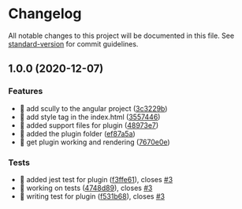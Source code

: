 # Changelog

All notable changes to this project will be documented in this file. See [standard-version](https://github.com/conventional-changelog/standard-version) for commit guidelines.

## 1.0.0 (2020-12-07)


### Features

* 🎸 add scully to the angular project ([3c3229b](https://github.com/pjlamb12/scully-plugin-amp-css/commit/3c3229b9928a3cb4b1c43a8b303f57daeecdf0f6))
* 🎸 add style tag in the index.html ([3557446](https://github.com/pjlamb12/scully-plugin-amp-css/commit/35574463c356a26f9044e59958c4825e8ba283b3))
* 🎸 added support files for plugin ([48973e7](https://github.com/pjlamb12/scully-plugin-amp-css/commit/48973e74a5d50c2c5e538a3d586742d13a851d2e))
* 🎸 added the plugin folder ([ef87a5a](https://github.com/pjlamb12/scully-plugin-amp-css/commit/ef87a5a84bd34319ab1360f5ca6f163a3ff547d2))
* 🎸 get plugin working and rendering ([7670e0e](https://github.com/pjlamb12/scully-plugin-amp-css/commit/7670e0e7dac8b45c16a6df6325e5a083d1170f58))


### Tests

* 💍 added jest test for plugin ([f3ffe61](https://github.com/pjlamb12/scully-plugin-amp-css/commit/f3ffe6124ea82cbcd64eaf4717ed325a296bc44e)), closes [#3](https://github.com/pjlamb12/scully-plugin-amp-css/issues/3)
* 💍 working on tests ([4748d89](https://github.com/pjlamb12/scully-plugin-amp-css/commit/4748d8981f0989460f5de8875c0ce8c936cc245c)), closes [#3](https://github.com/pjlamb12/scully-plugin-amp-css/issues/3)
* 💍 writing test for plugin ([f531b68](https://github.com/pjlamb12/scully-plugin-amp-css/commit/f531b6874e7258d02b3a0243fac1a91a8e46ecd3)), closes [#3](https://github.com/pjlamb12/scully-plugin-amp-css/issues/3)
